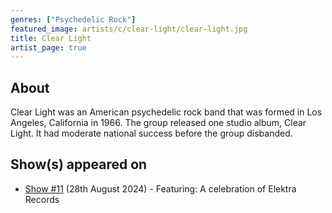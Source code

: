 ```yaml
---
genres: ["Psychedelic Rock"]
featured_image: artists/c/clear-light/clear-light.jpg
title: Clear Light
artist_page: true
---
```

## About

Clear Light was an American psychedelic rock band that was formed in Los Angeles, California in 1966. The group released one studio album, Clear Light. It had moderate national success before the group disbanded.

## Show(s) appeared on

- [Show #11](/shows/featuring-a-celebration-of-elektra-records/) (28th August 2024) - Featuring: A celebration of Elektra Records

